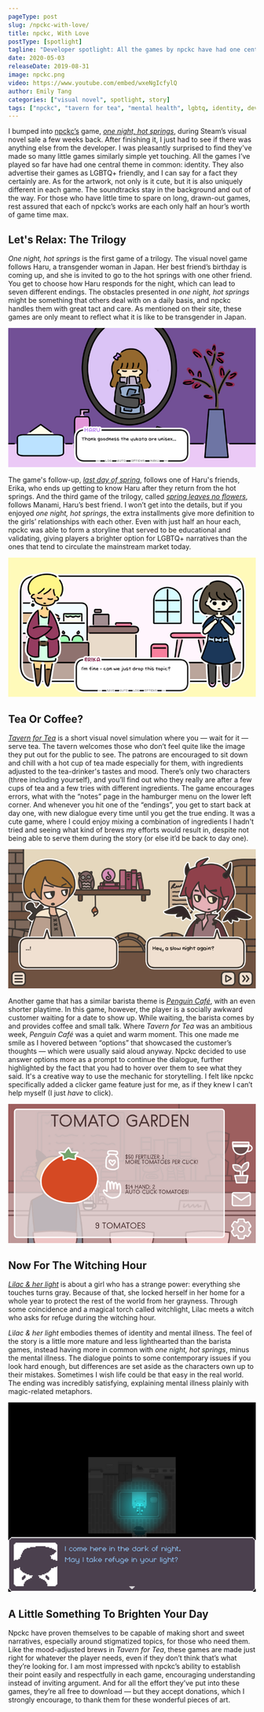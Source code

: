 ```yaml
---
pageType: post
slug: /npckc-with-love/
title: npckc, With Love
postType: [spotlight]
tagline: "Developer spotlight: All the games by npckc have had one central theme in common: identity. They also advertise their games as LGBTQ+ friendly, and I can say for a fact they certainly are. As for the artwork, not only is it cute, but it is also uniquely different in each game."
date: 2020-05-03
releaseDate: 2019-08-31
image: npckc.png
video: https://www.youtube.com/embed/wxeNgIcfylQ
author: Emily Tang
categories: ["visual novel", spotlight, story]
tags: ["npckc", "tavern for tea", "mental health", lgbtq, identity, developer]
---
```


I bumped into [npckc’s](https://npckc.site/) game, [_one night, hot springs_](https://npckc.itch.io/one-night-hot-springs), during Steam’s visual novel sale a few weeks back. After finishing it, I just had to see if there was anything else from the developer. I was pleasantly surprised to find they've made so many little games similarly simple yet touching. All the games I’ve played so far have had one central theme in common: identity. They also advertise their games as LGBTQ+ friendly, and I can say for a fact they certainly are. As for the artwork, not only is it cute, but it is also uniquely different in each game. The soundtracks stay in the background and out of the way. For those who have little time to spare on long, drawn-out games, rest assured that each of npckc’s works are each only half an hour’s worth of game time max.

## Let's Relax: The Trilogy

_One night, hot springs_ is the first game of a trilogy. The visual novel game follows Haru, a transgender woman in Japan. Her best friend’s birthday is coming up, and she is invited to go to the hot springs with one other friend. You get to choose how Haru responds for the night, which can lead to seven different endings. The obstacles presented in _one night, hot springs_ might be something that others deal with on a daily basis, and npckc handles them with great tact and care. As mentioned on their site, these games are only meant to reflect what it is like to be transgender in Japan.

![Haru looking in the mirror][image0]

The game's follow-up, [_last day of spring_](https://npckc.itch.io/last-day-of-spring), follows one of Haru's friends, Erika, who ends up getting to know Haru after they return from the hot springs. And the third game of the trilogy, called [_spring leaves no flowers_](https://npckc.itch.io/spring-leaves-no-flowers), follows Manami, Haru’s best friend. I won’t get into the details, but if you enjoyed _one night, hot springs_, the extra installments give more definition to the girls’ relationships with each other. Even with just half an hour each, npckc was able to form a storyline that served to be educational and validating, giving players a brighter option for LGBTQ+ narratives than the ones that tend to circulate the mainstream market today.

![Erika saying to Haru that she is fine][image1]

## Tea Or Coffee?

[_Tavern for Tea_](https://npckc.itch.io/a-tavern-for-tea) is a short visual novel simulation where you — wait for it — serve tea. The tavern welcomes those who don’t feel quite like the image they put out for the public to see. The patrons are encouraged to sit down and chill with a hot cup of tea made especially for them, with ingredients adjusted to the tea-drinker's tastes and mood. There’s only two characters (three including yourself), and you’ll find out who they really are after a few cups of tea and a few tries with different ingredients. The game encourages errors, what with the “notes” page in the hamburger menu on the lower left corner. And whenever you hit one of the “endings”, you get to start back at day one, with new dialogue every time until you get the true ending. It was a cute game, where I could enjoy mixing a combination of ingredients I hadn't tried and seeing what kind of brews my efforts would result in, despite not being able to serve them during the story (or else it’d be back to day one).

![Customers in the tavern chatting][image2]

Another game that has a similar barista theme is [_Penguin Café_](https://npckc.itch.io/penguin-cafe), with an even shorter playtime. In this game, however, the player is a socially awkward customer waiting for a date to show up. While waiting, the barista comes by and provides coffee and small talk. Where _Tavern for Tea_ was an ambitious week, _Penguin Café_ was a quiet and warm moment. This one made me smile as I hovered between “options” that showcased the customer’s thoughts — which were usually said aloud anyway. Npckc decided to use answer options more as a prompt to continue the dialogue, further highlighted by the fact that you had to hover over them to see what they said. It's a creative way to use the mechanic for storytelling. I felt like npckc specifically added a clicker game feature just for me, as if they knew I can’t help myself (I just _have_ to click).

![Tomato garden][image3]

## Now For The Witching Hour

[_Lilac & her light_](https://npckc.itch.io/lilac-and-her-light) is about a girl who has a strange power: everything she touches turns gray. Because of that, she locked herself in her home for a whole year to protect the rest of the world from her grayness. Through some coincidence and a magical torch called witchlight, Lilac meets a witch who asks for refuge during the witching hour.

*L*i*lac & her light* embodies themes of identity and mental illness. The feel of the story is a little more mature and less lighthearted than the barista games, instead having more in common with _one night, hot springs_, minus the mental illness. The dialogue points to some contemporary issues if you look hard enough, but differences are set aside as the characters own up to their mistakes. Sometimes I wish life could be that easy in the real world. The ending was incredibly satisfying, explaining mental illness plainly with magic-related metaphors.

![Witch visits Lilac in her gray home][image4]

## A Little Something To Brighten Your Day

Npckc have proven themselves to be capable of making short and sweet narratives, especially around stigmatized topics, for those who need them. Like the mood-adjusted brews in _Tavern for Tea_, these games are made just right for whatever the player needs, even if they don’t think that’s what they’re looking for. I am most impressed with npckc’s ability to establish their point easily and respectfully in each game, encouraging understanding instead of inviting argument. And for all the effort they’ve put into these games, they’re all free to download — but they accept donations, which I strongly encourage, to thank them for these wonderful pieces of art.

[image0]: ../../../images/post/npckc/npckc0.png
[image1]: ../../../images/post/npckc/npckc1.png
[image2]: ../../../images/post/npckc/npckc2.png
[image3]: ../../../images/post/npckc/npckc3.png
[image4]: ../../../images/post/npckc/npckc4.png
